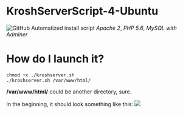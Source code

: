 # KroshServerScript-4-Ubuntu
![GitHub](https://img.shields.io/github/license/kroshmorkovkin/KroshServerScript-4-Ubuntu?style=plastic)
Automatized install script *Apache 2*, *PHP 5.6*, *MySQL with Adminer*
# How do I launch it?
```
chmod +x ./kroshserver.sh
./kroshserver.sh /var/www/html/
```

**/var/www/html/** could be another directory, sure.

In the beginning, it should look something like this:
[![](https://diicorp95.vercel.app/term-sheet-1626336686392.svg)](https://github.com/kroshmorkovkin/kroshserver.sh)
